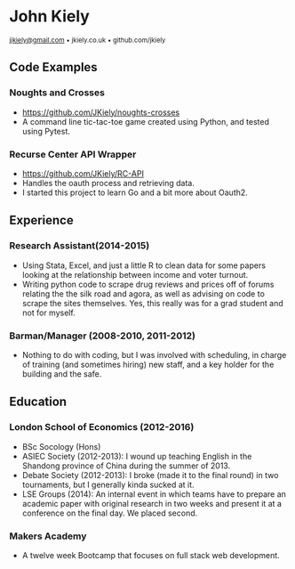 # John Kiely
<sub>jjkiely@gmail.com • jkiely.co.uk • github.com/jkiely </sub>

## Code Examples

### Noughts and Crosses
- https://github.com/JKiely/noughts-crosses
- A command line tic-tac-toe game created using Python, and tested using Pytest.

### Recurse Center API Wrapper
- https://github.com/JKiely/RC-API
- Handles the oauth process and retrieving data.
- I started this project to learn Go and a bit more about Oauth2.

## Experience

### Research Assistant(2014-2015)
- Using Stata, Excel, and just a little R to clean data for some papers looking at the relationship between income and voter turnout.                
- Writing python code to scrape drug reviews and prices off of forums relating the the silk road and agora, as well as advising on code to scrape the sites themselves. Yes, this really was for a grad student and not for myself.

### Barman/Manager (2008-2010, 2011-2012)
- Nothing to do with coding, but I was involved with scheduling, in charge of training (and sometimes hiring) new staff, and a key holder for the building and the safe.               


## Education

### London School of Economics (2012-2016)
- BSc Socology (Hons)
- ASIEC Society (2012-2013): I wound up teaching English in the Shandong province of China during the summer of 2013.
- Debate Society (2012-2013): I broke (made it to the final round) in two tournaments, but I generally kinda sucked at it.
- LSE Groups (2014): An internal event in which teams have to prepare an academic paper with original research in two weeks and present it at a conference on the final day. We placed second.

### Makers Academy
- A twelve week Bootcamp that focuses on full stack web development.
